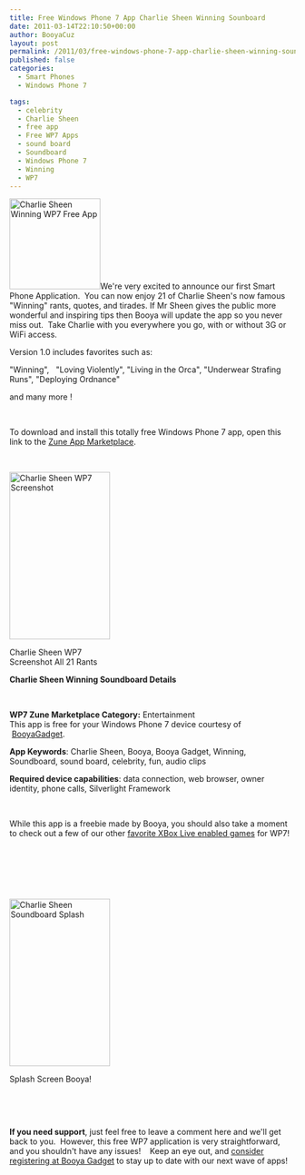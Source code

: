 ```yaml
---
title: Free Windows Phone 7 App Charlie Sheen Winning Sounboard
date: 2011-03-14T22:10:50+00:00
author: BooyaCuz
layout: post
permalink: /2011/03/free-windows-phone-7-app-charlie-sheen-winning-sounboard.html
published: false
categories:
  - Smart Phones
  - Windows Phone 7

tags:
  - celebrity
  - Charlie Sheen
  - free app
  - Free WP7 Apps
  - sound board
  - Soundboard
  - Windows Phone 7
  - Winning
  - WP7
---
```

<a rel="attachment wp-att-3312" href="http://www.booyagadget.com/2011/03/free-windows-phone-7-app-charlie-sheen-winning-sounboard.html/csheadshot_reasonably_smal200"><img class="alignleft size-full wp-image-3312" title="Charlie Sheen Headshot" src="http://www.booyagadget.com/wp-content/uploads/2011/03/CSHeadshot_reasonably_smal200.png" alt="Charlie Sheen Winning WP7 Free App" width="160" height="160" srcset="http://www.booyagadget.com/wp-content/uploads/2011/03/CSHeadshot_reasonably_smal200.png 200w, http://www.booyagadget.com/wp-content/uploads/2011/03/CSHeadshot_reasonably_smal200-105x105.png 105w" sizes="(max-width: 160px) 100vw, 160px" /></a>We're very excited to announce our first Smart Phone Application.  You can now enjoy 21 of Charlie Sheen's now famous "Winning" rants, quotes, and tirades. If Mr Sheen gives the public more wonderful and inspiring tips then Booya will update the app so you never miss out.  Take Charlie with you everywhere you go, with or without 3G or WiFi access.
  
Version 1.0 includes favorites such as:
  
"Winning",   "Loving Violently", "Living in the Orca", "Underwear Strafing Runs", "Deploying Ordnance"
  
and many more !

&nbsp;

To download and install this totally free Windows Phone 7 app, open this link to the <a title="Link to WP7 Marketplace, Opens Zune" href="http://social.zune.net/redirect?type=phoneApp&id=9748d81e-c34b-e011-854c-00237de2db9e" target="_blank">Zune App Marketplace</a>.

&nbsp;

<div id="attachment_3313" style="width: 187px" class="wp-caption alignleft">
  <a href="http://www.booyagadget.com/wp-content/uploads/2011/03/ReleaseScreenShot1480800.png"><img class="size-medium wp-image-3313 " title="Charlie Sheen WP7 Screenshot" src="http://www.booyagadget.com/wp-content/uploads/2011/03/ReleaseScreenShot1480800-177x295.png" alt="Charlie Sheen WP7 Screenshot" width="177" height="295" srcset="http://www.booyagadget.com/wp-content/uploads/2011/03/ReleaseScreenShot1480800-177x295.png 177w, http://www.booyagadget.com/wp-content/uploads/2011/03/ReleaseScreenShot1480800-180x300.png 180w, http://www.booyagadget.com/wp-content/uploads/2011/03/ReleaseScreenShot1480800-150x250.png 150w, http://www.booyagadget.com/wp-content/uploads/2011/03/ReleaseScreenShot1480800.png 480w" sizes="(max-width: 177px) 100vw, 177px" /></a>
  
  <p class="wp-caption-text">
    Charlie Sheen WP7 Screenshot All 21 Rants
  </p>
</div>

**Charlie Sheen Winning Soundboard Details**

&nbsp;

<div>
  <strong>WP7 Zune Marketplace Category:</strong> Entertainment
</div>

<div>
  This app is free for your Windows Phone 7 device courtesy of  <a href="http://www.booyagadget.com" target="_blank">BooyaGadget</a>.
</div>

**App Keywords**: Charlie Sheen, Booya, Booya Gadget, Winning, Soundboard, sound board, celebrity, fun, audio clips

**Required device capabilities**: data connection, web browser, owner identity, phone calls, Silverlight Framework

&nbsp;

While this app is a freebie made by Booya, you should also take a moment to check out a few of our other <a title="Top 7 Best Windows Phone 7 Games (Owner Review)" href="http://www.booyagadget.com/2011/03/top-7-best-windows-phone-7-games.html" target="_blank">favorite XBox Live enabled games</a> for WP7!

&nbsp;

&nbsp;

&nbsp;

<div id="attachment_3314" style="width: 187px" class="wp-caption alignleft">
  <a href="http://www.booyagadget.com/wp-content/uploads/2011/03/releaseSplash480800.png"><img class="size-medium wp-image-3314  " title="Charlie Sheen App Splash" src="http://www.booyagadget.com/wp-content/uploads/2011/03/releaseSplash480800-177x295.png" alt="Charlie Sheen Soundboard Splash" width="177" height="295" srcset="http://www.booyagadget.com/wp-content/uploads/2011/03/releaseSplash480800-177x295.png 177w, http://www.booyagadget.com/wp-content/uploads/2011/03/releaseSplash480800-180x300.png 180w, http://www.booyagadget.com/wp-content/uploads/2011/03/releaseSplash480800-150x250.png 150w, http://www.booyagadget.com/wp-content/uploads/2011/03/releaseSplash480800.png 480w" sizes="(max-width: 177px) 100vw, 177px" /></a>
  
  <p class="wp-caption-text">
    Splash Screen Booya!
  </p>
</div>

&nbsp;

&nbsp;

**If you need support**, just feel free to leave a comment here and we'll get back to you.  However, this free WP7 application is very straightforward, and you shouldn't have any issues!    Keep an eye out, and <a title="Register with Booya, never miss out." href="http://www.booyagadget.com/wp-login.php?action=register" target="_blank">consider registering at Booya Gadget</a> to stay up to date with our next wave of apps!